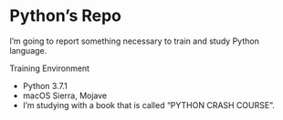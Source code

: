 # Python’s Repo

I’m going to report something necessary to train and study Python language.

Training Environment 
 - Python 3.7.1
 - macOS Sierra, Mojave
 - I’m studying with a book that is called “PYTHON CRASH COURSE”.
